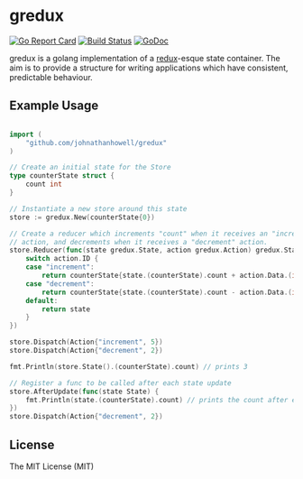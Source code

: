 # gredux
[![Go Report Card](https://goreportcard.com/badge/github.com/johnathanhowell/gredux)](https://goreportcard.com/report/github.com/johnathanhowell/gredux)
[![Build Status](https://travis-ci.org/johnathanhowell/gredux.svg?branch=master)](https://travis-ci.org/johnathanhowell/gredux)
[![GoDoc](https://godoc.org/github.com/johnathanhowell/gredux?status.svg)](https://godoc.org/github.com/johnathanhowell/gredux)

gredux is a golang implementation of a [redux](https://github.com/reactjs/redux)-esque state container. The aim is to provide a structure for writing applications which have consistent, predictable behaviour.

## Example Usage

```go

import (
	"github.com/johnathanhowell/gredux"
)

// Create an initial state for the Store
type counterState struct {
	count int
}

// Instantiate a new store around this state
store := gredux.New(counterState{0})

// Create a reducer which increments "count" when it receives an "increment" 
// action, and decrements when it receives a "decrement" action.
store.Reducer(func(state gredux.State, action gredux.Action) gredux.State {
	switch action.ID {
	case "increment":
		return counterState{state.(counterState).count + action.Data.(int)}
	case "decrement":
		return counterState{state.(counterState).count - action.Data.(int)}
	default:
		return state
	}
})

store.Dispatch(Action{"increment", 5})
store.Dispatch(Action{"decrement", 2})

fmt.Println(store.State().(counterState).count) // prints 3

// Register a func to be called after each state update
store.AfterUpdate(func(state State) {
	fmt.Println(state.(counterState).count) // prints the count after every state update
})
store.Dispatch(Action{"decrement", 2})
```

## License
The MIT License (MIT)
